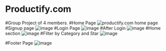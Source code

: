 # Productify.com
#Group Project of 4 members.
#Home Page
<img src="https://user-images.githubusercontent.com/105901300/223351210-861d3165-fe3a-407e-a61e-0c277d265a84.png" alt="productify.com home page"/>
#Signup page
![image](https://user-images.githubusercontent.com/105901300/223351831-a87fb1ca-cd29-47f3-a36e-0b406edcf567.png)
#Login Page
![image](https://user-images.githubusercontent.com/105901300/223351971-69844f33-dc11-4c88-80ee-10343ce917c3.png)
#After Login
![image](https://user-images.githubusercontent.com/105901300/223352096-6ae441f0-d774-41db-be7c-99d4f99df3f3.png)
#Home section
![image](https://user-images.githubusercontent.com/105901300/223352235-b1c002ef-954d-411a-9736-a07857d40f17.png)
#Filter by Category and Star
![image](https://user-images.githubusercontent.com/105901300/223352491-fc71ebf3-0dc6-4ed5-abae-5ed991609b48.png)

#Footer Page
![image](https://user-images.githubusercontent.com/105901300/223351538-1a93869b-14ab-44ee-ad47-4a6e4b25e3b9.png)


 
